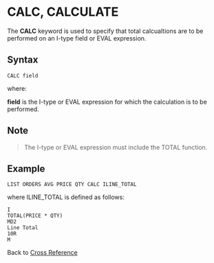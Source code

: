 # CALC, CALCULATE

<PageHeader />

The **CALC** keyword is used to specify that total calcualtions are to be performed on an I-type field or EVAL expression.

## Syntax

```
CALC field
```

where:

**field** is the I-type or EVAL expression for which the calculation is to be performed.

## Note  

>The I-type or EVAL expression must include the TOTAL function.

## Example  

```
LIST ORDERS AVG PRICE QTY CALC ILINE_TOTAL
```

where ILINE_TOTAL is defined as follows:

```
I
TOTAL(PRICE * QTY)
MD2
Line Total
10R
M
```

Back to [Cross Reference](./../README.md)

<PageFooter />
